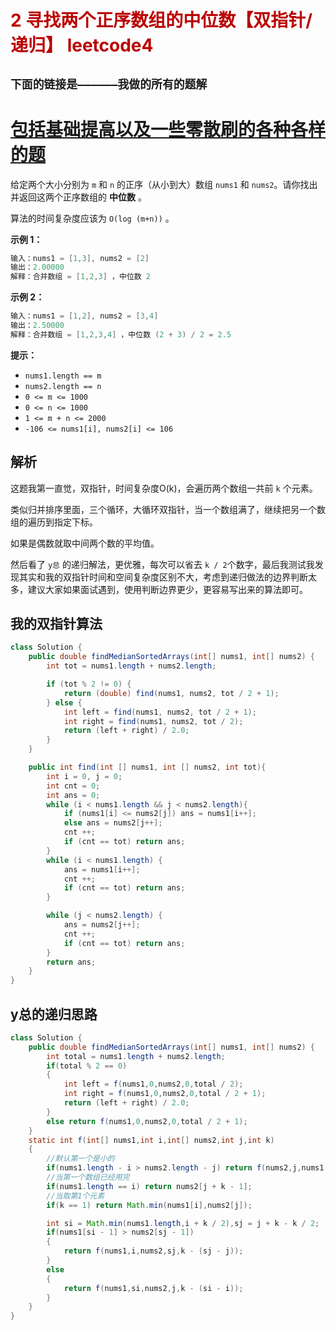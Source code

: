 # <font color='bb000'>2 寻找两个正序数组的中位数【双指针/递归】 leetcode4</font>


## **`下面的链接是——————我做的所有的题解`**

# [包括基础提高以及一些零散刷的各种各样的题](https://www.acwing.com/blog/content/33005/) 






给定两个大小分别为 `m` 和 `n` 的正序（从小到大）数组 `nums1` 和 `nums2`。请你找出并返回这两个正序数组的 **中位数** 。

算法的时间复杂度应该为 `O(log (m+n))` 。

 

**示例 1：**

```java
输入：nums1 = [1,3], nums2 = [2]
输出：2.00000
解释：合并数组 = [1,2,3] ，中位数 2
```

**示例 2：**

```java
输入：nums1 = [1,2], nums2 = [3,4]
输出：2.50000
解释：合并数组 = [1,2,3,4] ，中位数 (2 + 3) / 2 = 2.5
```

 

 

**提示：**

- `nums1.length == m`
- `nums2.length == n`
- `0 <= m <= 1000`
- `0 <= n <= 1000`
- `1 <= m + n <= 2000`
- `-106 <= nums1[i], nums2[i] <= 106`

## 解析

这题我第一直觉，双指针，时间复杂度O(k)，会遍历两个数组一共前 `k` 个元素。

类似归并排序里面，三个循环，大循环双指针，当一个数组满了，继续把另一个数组的遍历到指定下标。

如果是偶数就取中间两个数的平均值。

然后看了 `y总` 的递归解法，更优雅，每次可以省去 `k / 2`个数字，最后我测试我发现其实和我的双指针时间和空间复杂度区别不大，考虑到递归做法的边界判断太多，建议大家如果面试遇到，使用判断边界更少，更容易写出来的算法即可。

## 我的双指针算法

```java
class Solution {
    public double findMedianSortedArrays(int[] nums1, int[] nums2) {
        int tot = nums1.length + nums2.length;

        if (tot % 2 != 0) {
            return (double) find(nums1, nums2, tot / 2 + 1);
        } else {
            int left = find(nums1, nums2, tot / 2 + 1);
            int right = find(nums1, nums2, tot / 2);
            return (left + right) / 2.0;
        }
    }

    public int find(int [] nums1, int [] nums2, int tot){
        int i = 0, j = 0;
        int cnt = 0;
        int ans = 0;
        while (i < nums1.length && j < nums2.length){
            if (nums1[i] <= nums2[j]) ans = nums1[i++];
            else ans = nums2[j++];
            cnt ++;
            if (cnt == tot) return ans;
        }
        while (i < nums1.length) {
            ans = nums1[i++];
            cnt ++;
            if (cnt == tot) return ans;
        }

        while (j < nums2.length) {
            ans = nums2[j++];
            cnt ++;
            if (cnt == tot) return ans;
        }
        return ans;
    }
}
```

## y总的递归思路

```java
class Solution {
    public double findMedianSortedArrays(int[] nums1, int[] nums2) {
        int total = nums1.length + nums2.length;
        if(total % 2 == 0)
        {
            int left = f(nums1,0,nums2,0,total / 2);
            int right = f(nums1,0,nums2,0,total / 2 + 1);
            return (left + right) / 2.0;
        }
        else return f(nums1,0,nums2,0,total / 2 + 1);
    }
    static int f(int[] nums1,int i,int[] nums2,int j,int k)
    {
        //默认第一个是小的
        if(nums1.length - i > nums2.length - j) return f(nums2,j,nums1,i,k);
        //当第一个数组已经用完
        if(nums1.length == i) return nums2[j + k - 1];
        //当取第1个元素
        if(k == 1) return Math.min(nums1[i],nums2[j]);

        int si = Math.min(nums1.length,i + k / 2),sj = j + k - k / 2;
        if(nums1[si - 1] > nums2[sj - 1])
        {
            return f(nums1,i,nums2,sj,k - (sj - j));
        }
        else
        {
            return f(nums1,si,nums2,j,k - (si - i));
        }
    }
}
```
